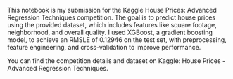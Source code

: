This notebook is my submission for the Kaggle House Prices: Advanced Regression Techniques competition. The goal is to predict house prices using the provided dataset, which includes features like square footage, neighborhood, and overall quality. I used XGBoost, a gradient boosting model, to achieve an RMSLE of 0.12946 on the test set, with preprocessing, feature engineering, and cross-validation to improve performance.

You can find the competition details and dataset on Kaggle: House Prices - Advanced Regression Techniques.
